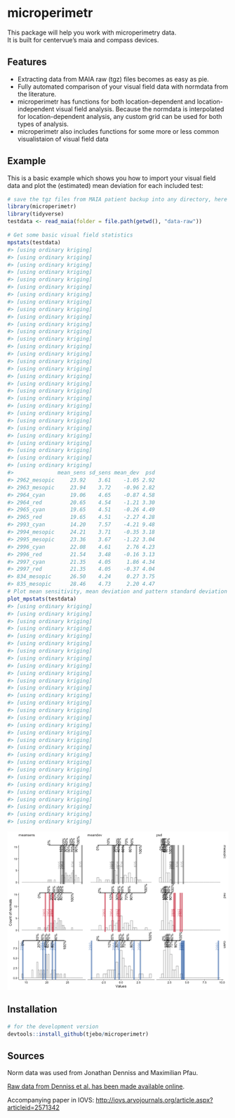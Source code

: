 <!-- README.md is generated from README.Rmd. Please edit that file -->

# microperimetr

This package will help you work with microperimetry data.  
It is built for centervue’s maia and compass devices.

## Features

  - Extracting data from MAIA raw (tgz) files becomes as easy as pie.
  - Fully automated comparison of your visual field data with normdata
    from the literature.
  - microperimetr has functions for both location-dependent and
    location-independent visual field analysis. Because the normdata is
    interpolated for location-dependent analysis, any custom grid can be
    used for both types of analysis.
  - microperimetr also includes functions for some more or less common
    visualistaion of visual field data

## Example

This is a basic example which shows you how to import your visual field
data and plot the (estimated) mean deviation for each included
test:

``` r
# save the tgz files from MAIA patient backup into any directory, here "norm_raw", which is a folder in the working directory 
library(microperimetr)
library(tidyverse)
testdata <- read_maia(folder = file.path(getwd(), "data-raw"))
```

``` r
# Get some basic visual field statistics
mpstats(testdata)
#> [using ordinary kriging]
#> [using ordinary kriging]
#> [using ordinary kriging]
#> [using ordinary kriging]
#> [using ordinary kriging]
#> [using ordinary kriging]
#> [using ordinary kriging]
#> [using ordinary kriging]
#> [using ordinary kriging]
#> [using ordinary kriging]
#> [using ordinary kriging]
#> [using ordinary kriging]
#> [using ordinary kriging]
#> [using ordinary kriging]
#> [using ordinary kriging]
#> [using ordinary kriging]
#> [using ordinary kriging]
#> [using ordinary kriging]
#> [using ordinary kriging]
#> [using ordinary kriging]
#> [using ordinary kriging]
#> [using ordinary kriging]
#> [using ordinary kriging]
#> [using ordinary kriging]
#> [using ordinary kriging]
#> [using ordinary kriging]
#> [using ordinary kriging]
#> [using ordinary kriging]
#> [using ordinary kriging]
#> [using ordinary kriging]
#>              mean_sens sd_sens mean_dev  psd
#> 2962_mesopic     23.92    3.61    -1.05 2.92
#> 2963_mesopic     23.94    3.72    -0.96 2.82
#> 2964_cyan        19.06    4.65    -0.87 4.58
#> 2964_red         20.65    4.54    -1.21 3.30
#> 2965_cyan        19.65    4.51    -0.26 4.49
#> 2965_red         19.65    4.51    -2.27 4.28
#> 2993_cyan        14.20    7.57    -4.21 9.48
#> 2994_mesopic     24.21    3.71    -0.35 3.18
#> 2995_mesopic     23.36    3.67    -1.22 3.04
#> 2996_cyan        22.08    4.61     2.76 4.23
#> 2996_red         21.54    3.48    -0.16 3.13
#> 2997_cyan        21.35    4.05     1.86 4.34
#> 2997_red         21.35    4.05    -0.37 4.04
#> 834_mesopic      26.50    4.24     0.27 3.75
#> 835_mesopic      28.46    4.73     2.20 4.47
# Plot mean sensitivity, mean deviation and pattern standard deviation 
plot_mpstats(testdata)
#> [using ordinary kriging]
#> [using ordinary kriging]
#> [using ordinary kriging]
#> [using ordinary kriging]
#> [using ordinary kriging]
#> [using ordinary kriging]
#> [using ordinary kriging]
#> [using ordinary kriging]
#> [using ordinary kriging]
#> [using ordinary kriging]
#> [using ordinary kriging]
#> [using ordinary kriging]
#> [using ordinary kriging]
#> [using ordinary kriging]
#> [using ordinary kriging]
#> [using ordinary kriging]
#> [using ordinary kriging]
#> [using ordinary kriging]
#> [using ordinary kriging]
#> [using ordinary kriging]
#> [using ordinary kriging]
#> [using ordinary kriging]
#> [using ordinary kriging]
#> [using ordinary kriging]
#> [using ordinary kriging]
#> [using ordinary kriging]
#> [using ordinary kriging]
#> [using ordinary kriging]
#> [using ordinary kriging]
#> [using ordinary kriging]
```

![](README-plot_MD-1.png)<!-- -->

## Installation

``` r
# for the development version 
devtools::install_github(tjebo/microperimetr)
```

## Sources

Norm data was used from Jonathan Denniss and Maximilian Pfau.

[Raw data from Denniss et al. has been made available
online](https://www.sciencedirect.com/science/article/pii/S2352340916304978).

Accompanying paper in IOVS:
<http://iovs.arvojournals.org/article.aspx?articleid=2571342>
